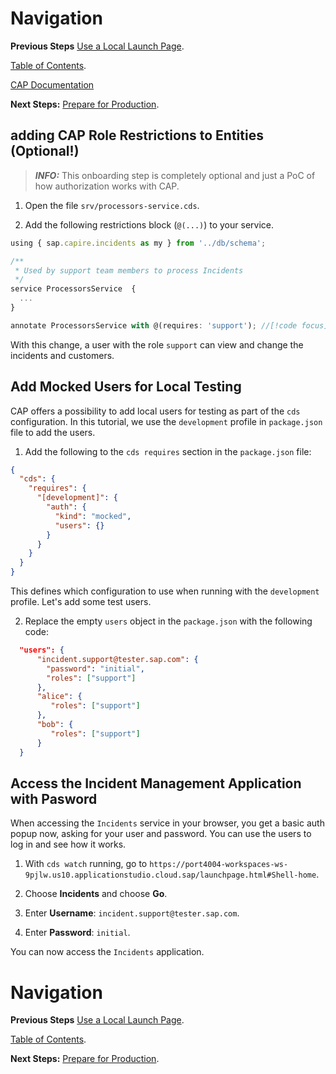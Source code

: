 # Navigation

**Previous Steps**
 [Use a Local Launch Page](05_Use_a_Local_Launch_Page.md).

[Table of Contents](Table_of_Contents.md).

[CAP Documentation](https://cap.cloud.sap/docs/)

**Next Steps:**
[Prepare for Production](07_Prepare_for_Production.md).

## adding CAP Role Restrictions to Entities (Optional!)

> **_INFO:_** This onboarding step is completely optional and just a PoC of how authorization works with CAP.

1. Open the file `srv/processors-service.cds`.

2. Add the following restrictions block (`@(...)`) to your service.

```js
using { sap.capire.incidents as my } from '../db/schema';

/**
 * Used by support team members to process Incidents
 */
service ProcessorsService  {
  ...
}

annotate ProcessorsService with @(requires: 'support'); //[!code focus]
```

With this change, a user with the role `support` can view and change the incidents and customers.

## Add Mocked Users for Local Testing

CAP offers a possibility to add local users for testing as part of the `cds` configuration. In this tutorial, we use the `development` profile in `package.json` file to add the users.

1. Add the following to the `cds requires` section in the `package.json` file:

```json
{
  "cds": {
    "requires": {
      "[development]": {
        "auth": {
          "kind": "mocked",
          "users": {}
        }
      }
    }
  }
}
```

This defines which configuration to use when running with the `development` profile.
Let's add some test users.

2. Replace the empty `users` object in the `package.json` with the following code:

```json
  "users": {
      "incident.support@tester.sap.com": {
        "password": "initial",
        "roles": ["support"]
      },
      "alice": {
         "roles": ["support"]
      },
      "bob": {
         "roles": ["support"]
      }
  }
```

## Access the Incident Management Application with Pasword

When accessing the `Incidents` service in your browser, you get a basic auth popup now, asking for your user and password. You can use the users to log in and see how it works.

1. With `cds watch` running, go to `https://port4004-workspaces-ws-9pjlw.us10.applicationstudio.cloud.sap/launchpage.html#Shell-home`.

2. Choose **Incidents** and choose **Go**.

3. Enter **Username**: `incident.support@tester.sap.com`.

4. Enter **Password**: `initial`.

You can now access the `Incidents` application.

# Navigation

**Previous Steps**
 [Use a Local Launch Page](05_Use_a_Local_Launch_Page.md).

[Table of Contents](Table_of_Contents.md).

**Next Steps:**
[Prepare for Production](07_Prepare_for_Production.md).
